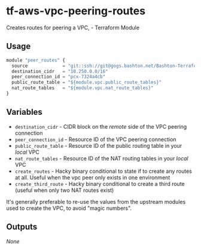 tf-aws-vpc-peering-routes
=========================

Creates routes for peering a VPC,  - Terraform Module

Usage
-----

```js
module "peer_routes" {
  source             = "git::ssh://git@gogs.bashton.net/Bashton-Terraform-Modules/tf-aws-vpc-peering-routes.git"
  destination_cidr   = "10.250.0.0/16"
  peer_connection_id = "pcx-7324a4cb"
  public_route_table = "${module.vpc.public_route_tables}"
  nat_route_tables   = "${module.vpc.nat_route_tables}"
}
```

Variables
---------

 - `destination_cidr` - CIDR block on the _remote_ side of the VPC peering connection
 - `peer_connection_id` - Resource ID of the VPC peering connection
 - `public_route_table` - Resource ID of the public routing table in your _local_ VPC
 - `nat_route_tables` - Resource ID of the NAT routing tables in your _local_ VPC
 - `create_routes` - Hacky binary conditional to state if to create any routes at all. Useful when the vpc peer only exists in one environment
 - `create_third_route` - Hacky binary conditional to create a third route (useful when only two NAT routes exist)

It's generally preferable to re-use the values from the upstream modules used to
create the VPC, to avoid "magic numbers".

Outputs
-------

_None_
